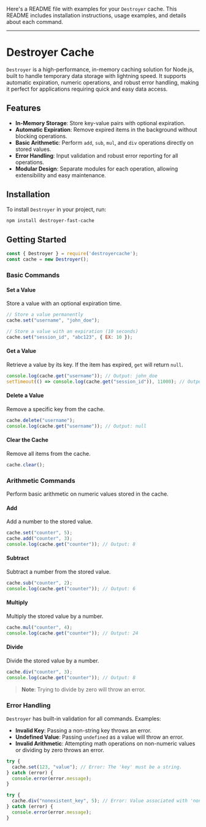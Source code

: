 Here's a README file with examples for your `Destroyer` cache. This README includes installation instructions, usage examples, and details about each command.

---

# Destroyer Cache

`Destroyer` is a high-performance, in-memory caching solution for Node.js, built to handle temporary data storage with lightning speed. It supports automatic expiration, numeric operations, and robust error handling, making it perfect for applications requiring quick and easy data access.

## Features

- **In-Memory Storage**: Store key-value pairs with optional expiration.
- **Automatic Expiration**: Remove expired items in the background without blocking operations.
- **Basic Arithmetic**: Perform `add`, `sub`, `mul`, and `div` operations directly on stored values.
- **Error Handling**: Input validation and robust error reporting for all operations.
- **Modular Design**: Separate modules for each operation, allowing extensibility and easy maintenance.

## Installation

To install `Destroyer` in your project, run:

```bash
npm install destroyer-fast-cache
```

## Getting Started

```javascript
const { Destroyer } = require('destroyercache');
const cache = new Destroyer();
```

### Basic Commands

#### Set a Value

Store a value with an optional expiration time.

```javascript
// Store a value permanently
cache.set("username", "john_doe");

// Store a value with an expiration (10 seconds)
cache.set("session_id", "abc123", { EX: 10 });
```

#### Get a Value

Retrieve a value by its key. If the item has expired, `get` will return `null`.

```javascript
console.log(cache.get("username")); // Output: john_doe
setTimeout(() => console.log(cache.get("session_id")), 11000); // Output: null (after 11 seconds)
```

#### Delete a Value

Remove a specific key from the cache.

```javascript
cache.delete("username");
console.log(cache.get("username")); // Output: null
```

#### Clear the Cache

Remove all items from the cache.

```javascript
cache.clear();
```

### Arithmetic Commands

Perform basic arithmetic on numeric values stored in the cache.

#### Add

Add a number to the stored value.

```javascript
cache.set("counter", 5);
cache.add("counter", 3);
console.log(cache.get("counter")); // Output: 8
```

#### Subtract

Subtract a number from the stored value.

```javascript
cache.sub("counter", 2);
console.log(cache.get("counter")); // Output: 6
```

#### Multiply

Multiply the stored value by a number.

```javascript
cache.mul("counter", 4);
console.log(cache.get("counter")); // Output: 24
```

#### Divide

Divide the stored value by a number.

```javascript
cache.div("counter", 3);
console.log(cache.get("counter")); // Output: 8
```

> **Note**: Trying to divide by zero will throw an error.

### Error Handling

`Destroyer` has built-in validation for all commands. Examples:

- **Invalid Key**: Passing a non-string key throws an error.
- **Undefined Value**: Passing `undefined` as a value will throw an error.
- **Invalid Arithmetic**: Attempting math operations on non-numeric values or dividing by zero throws an error.

```javascript
try {
  cache.set(123, "value"); // Error: The 'key' must be a string.
} catch (error) {
  console.error(error.message);
}

try {
  cache.div("nonexistent_key", 5); // Error: Value associated with 'nonexistent_key' must be a number.
} catch (error) {
  console.error(error.message);
}
```
